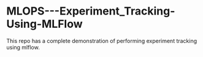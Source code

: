 # MLOPS---Experiment_Tracking-Using-MLFlow
This repo has a complete demonstration of performing experiment tracking using mlflow.
